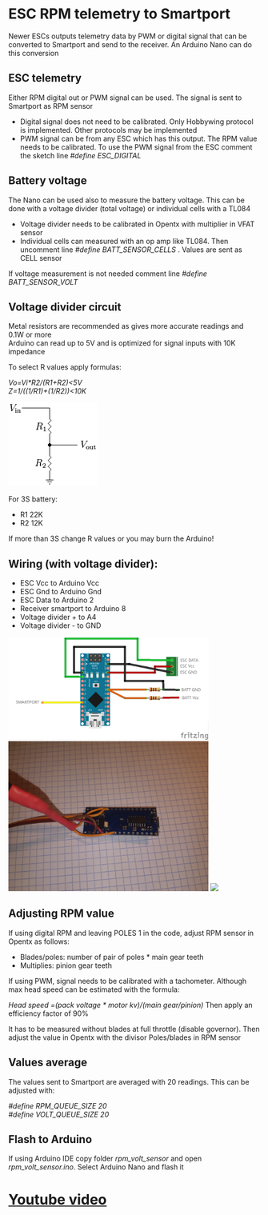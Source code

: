 # ESC RPM telemetry to Smartport

Newer ESCs outputs telemetry data by PWM or digital signal that can be converted to Smartport and send to the receiver. An Arduino Nano can do this conversion

## ESC telemetry

Either RPM digital out or PWM signal can be used. The signal is sent to Smartport as RPM sensor

- Digital signal does not need to be calibrated. Only Hobbywing protocol is implemented. Other protocols may be implemented
- PWM signal can be from any ESC which has this output. The RPM value needs to be calibrated. To use the PWM signal from the ESC comment the sketch line *#define ESC_DIGITAL*

## Battery voltage

The Nano can be used also to measure the battery voltage. This can be done with a voltage divider (total voltage) or individual cells with a TL084

- Voltage divider needs to be calibrated in Opentx with multiplier in VFAT sensor
- Individual cells can measured with an op amp like TL084. Then uncomment line *#define BATT_SENSOR_CELLS* . Values are sent as CELL sensor

If voltage measurement is not needed comment line *#define BATT_SENSOR_VOLT*

## Voltage divider circuit

Metal resistors are recommended as gives more accurate readings and 0.1W or more  
Arduino can read up to 5V and is optimized for signal inputs with 10K impedance 

To select R values apply formulas: 

*Vo=Vi\*R2/(R1+R2)<5V*  
*Z=1/((1/R1)+(1/R2))<10K*

![Image](./images/Resistive_divider.png?raw=true)

For 3S battery:

- R1 22K
- R2 12K

If more than 3S change R values or you may burn the Arduino!

## Wiring (with voltage divider):

- ESC Vcc to Arduino Vcc
- ESC Gnd to Arduino Gnd
- ESC Data to Arduino 2
- Receiver smartport to Arduino 8
- Voltage divider + to A4
- Voltage divider - to GND

<img src="./images/rmp_bb.png" width="400">
<img src="./images/nano1.jpg" width="400">
<img src="./images/nano2.jpg" width="400">

## Adjusting RPM value

If using digital RPM and leaving POLES 1 in the code, adjust RPM sensor in Opentx as follows:

- Blades/poles: number of pair of poles * main gear teeth  
- Multiplies: pinion gear teeth

If using PWM, signal needs to be calibrated with a tachometer. Although max head speed can be estimated with the formula: 

*Head speed =(pack voltage \* motor kv)/(main gear/pinion)* 
Then apply an efficiency factor of 90%

It has to be measured without blades at full throttle (disable governor). Then adjust the value in Opentx with the divisor Poles/blades in RPM sensor

## Values average

The values sent to Smartport are averaged with 20 readings. This can be adjusted with:

*#define RPM_QUEUE_SIZE 20  
#define VOLT_QUEUE_SIZE 20*

## Flash to Arduino

If using Arduino IDE copy folder *rpm_volt_sensor* and open *rpm_volt_sensor.ino*. Select Arduino Nano and flash it

# [Youtube video](https://youtu.be/q-e1SoEPNao)
